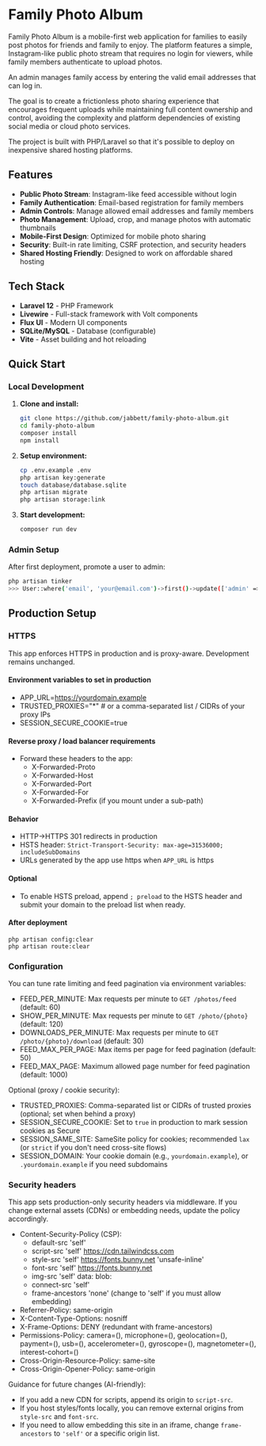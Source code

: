 # Family Photo Album 

Family Photo Album is a mobile-first web application for families to easily post photos for friends and family to enjoy. The platform features a simple, Instagram-like public photo stream that requires no login for viewers, while family members authenticate to upload photos.

An admin manages family access by entering the valid email addresses that can log in.

The goal is to create a frictionless photo sharing experience that encourages frequent uploads while maintaining full content ownership and control, avoiding the complexity and platform dependencies of existing social media or cloud photo services.

The project is built with PHP/Laravel so that it's possible to deploy on inexpensive shared hosting platforms.

## Features

- **Public Photo Stream**: Instagram-like feed accessible without login
- **Family Authentication**: Email-based registration for family members
- **Admin Controls**: Manage allowed email addresses and family members
- **Photo Management**: Upload, crop, and manage photos with automatic thumbnails
- **Mobile-First Design**: Optimized for mobile photo sharing
- **Security**: Built-in rate limiting, CSRF protection, and security headers
- **Shared Hosting Friendly**: Designed to work on affordable shared hosting

## Tech Stack

- **Laravel 12** - PHP Framework
- **Livewire** - Full-stack framework with Volt components
- **Flux UI** - Modern UI components
- **SQLite/MySQL** - Database (configurable)
- **Vite** - Asset building and hot reloading

## Quick Start

### Local Development

1. **Clone and install:**
   ```bash
   git clone https://github.com/jabbett/family-photo-album.git
   cd family-photo-album
   composer install
   npm install
   ```

2. **Setup environment:**
   ```bash
   cp .env.example .env
   php artisan key:generate
   touch database/database.sqlite
   php artisan migrate
   php artisan storage:link
   ```

3. **Start development:**
   ```bash
   composer run dev
   ```

### Admin Setup

After first deployment, promote a user to admin:

```bash
php artisan tinker
>>> User::where('email', 'your@email.com')->first()->update(['admin' => true]);
```

## Production Setup

### HTTPS

This app enforces HTTPS in production and is proxy-aware. Development remains unchanged.

#### Environment variables to set in production

- APP_URL=https://yourdomain.example
- TRUSTED_PROXIES="*"  # or a comma-separated list / CIDRs of your proxy IPs
- SESSION_SECURE_COOKIE=true

#### Reverse proxy / load balancer requirements

- Forward these headers to the app:
  - X-Forwarded-Proto
  - X-Forwarded-Host
  - X-Forwarded-Port
  - X-Forwarded-For
  - X-Forwarded-Prefix (if you mount under a sub-path)

#### Behavior

- HTTP→HTTPS 301 redirects in production
- HSTS header: `Strict-Transport-Security: max-age=31536000; includeSubDomains`
- URLs generated by the app use https when `APP_URL` is https

#### Optional

- To enable HSTS preload, append `; preload` to the HSTS header and submit your domain to the preload list when ready.

#### After deployment

```
php artisan config:clear
php artisan route:clear
```

### Configuration

You can tune rate limiting and feed pagination via environment variables:

- FEED_PER_MINUTE: Max requests per minute to `GET /photos/feed` (default: 60)
- SHOW_PER_MINUTE: Max requests per minute to `GET /photo/{photo}` (default: 120)
- DOWNLOADS_PER_MINUTE: Max requests per minute to `GET /photo/{photo}/download` (default: 30)
- FEED_MAX_PER_PAGE: Max items per page for feed pagination (default: 50)
- FEED_MAX_PAGE: Maximum allowed page number for feed pagination (default: 1000)

Optional (proxy / cookie security):

- TRUSTED_PROXIES: Comma-separated list or CIDRs of trusted proxies (optional; set when behind a proxy)
- SESSION_SECURE_COOKIE: Set to `true` in production to mark session cookies as Secure
- SESSION_SAME_SITE: SameSite policy for cookies; recommended `lax` (or `strict` if you don't need cross-site flows)
- SESSION_DOMAIN: Your cookie domain (e.g., `yourdomain.example`), or `.yourdomain.example` if you need subdomains

### Security headers

This app sets production-only security headers via middleware. If you change external assets (CDNs) or embedding needs, update the policy accordingly.

- Content-Security-Policy (CSP):
  - default-src 'self'
  - script-src 'self' https://cdn.tailwindcss.com
  - style-src 'self' https://fonts.bunny.net 'unsafe-inline'
  - font-src 'self' https://fonts.bunny.net
  - img-src 'self' data: blob:
  - connect-src 'self'
  - frame-ancestors 'none' (change to 'self' if you must allow embedding)
- Referrer-Policy: same-origin
- X-Content-Type-Options: nosniff
- X-Frame-Options: DENY (redundant with frame-ancestors)
- Permissions-Policy: camera=(), microphone=(), geolocation=(), payment=(), usb=(), accelerometer=(), gyroscope=(), magnetometer=(), interest-cohort=()
- Cross-Origin-Resource-Policy: same-site
- Cross-Origin-Opener-Policy: same-origin

Guidance for future changes (AI-friendly):
- If you add a new CDN for scripts, append its origin to `script-src`.
- If you host styles/fonts locally, you can remove external origins from `style-src` and `font-src`.
- If you need to allow embedding this site in an iframe, change `frame-ancestors` to `'self'` or a specific origin list.

